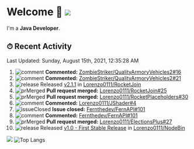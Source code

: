 # Welcome 👋 ![](https://hit.yhype.me/github/profile?user_id=69311874)

I'm a **Java Developer**.

## ⏱ Recent Activity

<!--RECENT_ACTIVITY:last_update-->
Last Updated: Sunday, August 15th, 2021, 12:35:28 AM
<!--RECENT_ACTIVITY:last_update_end-->

<!--RECENT_ACTIVITY:start-->
1. ![comment] **Commented:** [ZombieStriker/QualityArmoryVehicles2#16](https://github.com/ZombieStriker/QualityArmoryVehicles2/issues/16#issuecomment-898884003)
2. ![comment] **Commented:** [ZombieStriker/QualityArmoryVehicles2#21](https://github.com/ZombieStriker/QualityArmoryVehicles2/issues/21#issuecomment-898883890)
3. ![release] Released [v2.1.1](https://github.com/Lorenzo0111/RocketJoin/releases/tag/2.1.1) in [Lorenzo0111/RocketJoin](https://github.com/Lorenzo0111/RocketJoin)
4. ![prMerged] **Pull request merged:** [Lorenzo0111/RocketJoin#25](https://github.com/Lorenzo0111/RocketJoin/pull/25)
5. ![prMerged] **Pull request merged:** [Lorenzo0111/RocketPlaceholders#30](https://github.com/Lorenzo0111/RocketPlaceholders/pull/30)
6. ![comment] **Commented:** [Lorenzo0111/JShader#4](https://github.com/Lorenzo0111/JShader/pull/4#issuecomment-897870465)
7. ![issueClosed] **Issue closed:** [Fernthedev/FernAPI#101](https://github.com/Fernthedev/FernAPI/issues/101)
8. ![comment] **Commented:** [Fernthedev/FernAPI#101](https://github.com/Fernthedev/FernAPI/issues/101#issuecomment-897690922)
9. ![prMerged] **Pull request merged:** [Lorenzo0111/ElectionsPlus#27](https://github.com/Lorenzo0111/ElectionsPlus/pull/27)
10. ![release] Released [v1.0 - First Stable Release](https://github.com/Lorenzo0111/NodeBin/releases/tag/1.0) in [Lorenzo0111/NodeBin](https://github.com/Lorenzo0111/NodeBin)
<!--RECENT_ACTIVITY:end-->

[![](https://github-readme-stats.vercel.app/api?username=Lorenzo0111&show_icons=true&count_private=true)](https://github.com/Lorenzo0111)
![Top Langs](https://github-readme-stats.vercel.app/api/top-langs/?username=Lorenzo0111&layout=compact)

[issueOpened]: https://cdn.jsdelivr.net/gh/Readme-Workflows/Readme-Icons@main/icons/octicons/IssueOpenedOld.svg
[issueClosed]: https://cdn.jsdelivr.net/gh/Readme-Workflows/Readme-Icons@main/icons/octicons/IssueClosedOld.svg

[prOpened]: https://cdn.jsdelivr.net/gh/Readme-Workflows/Readme-Icons@main/icons/octicons/PullRequestOpened.svg
[prClosed]: https://cdn.jsdelivr.net/gh/Readme-Workflows/Readme-Icons@main/icons/octicons/PullRequestClosed.svg
[prMerged]: https://cdn.jsdelivr.net/gh/Readme-Workflows/Readme-Icons@main/icons/octicons/PullRequestMerged.svg

[comment]: https://cdn.jsdelivr.net/gh/Readme-Workflows/Readme-Icons@main/icons/octicons/Comment.svg

[changesRequested]: https://cdn.jsdelivr.net/gh/Readme-Workflows/Readme-Icons@main/icons/octicons/RequestedChanges.svg
[approved]: https://cdn.jsdelivr.net/gh/Readme-Workflows/Readme-Icons@main/icons/octicons/ApprovedChanges.svg

[repoCreated]: https://cdn.jsdelivr.net/gh/Readme-Workflows/Readme-Icons@main/icons/octicons/Repository.svg
[release]: https://cdn.jsdelivr.net/gh/Readme-Workflows/Readme-Icons@main/icons/octicons/Release.svg
[star]: https://cdn.jsdelivr.net/gh/Readme-Workflows/Readme-Icons@main/icons/octicons/StarredRepository.svg
[wiki]: https://cdn.jsdelivr.net/gh/Readme-Workflows/Readme-Icons@main/icons/octicons/Wiki.svg
[fork]: https://cdn.jsdelivr.net/gh/Readme-Workflows/Readme-Icons@main/icons/octicons/ForkedRepository.svg
[people]: https://cdn.jsdelivr.net/gh/Readme-Workflows/Readme-Icons@main/icons/octicons/People.svg
